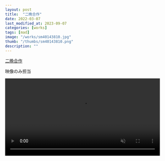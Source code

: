 ```yaml
---
layout: post
title:  "二晩合作"
date: 2022-03-07
last_modified_at: 2023-09-07
categories: [works]
tags: [mad]
image: "/works/sm40143810.jpg"
thumb: "/thumbs/sm40143810.png"
description: ""
---
```


<script type="application/javascript" src="https://embed.nicovideo.jp/watch/sm40143810/script?w=640&h=360"></script><noscript><a href="https://www.nicovideo.jp/watch/sm40143810">二晩合作</a></noscript>

映像のみ担当

<video controls width="100%" autoplay loop muted="true" src="/works/sm40143810.mp4" type="video/mp4" >
 Sorry, your browser doesn't support embedded videos.
</video>
